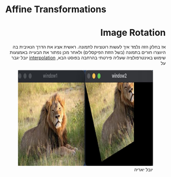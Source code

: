 # Affine Transformations
<div dir="rtl">
  <h1> Image Rotation </h1>
    אז בחלק הזה נלמד איך לעשות רוטציות לתמונה. ראשית אציג את הדרך הנאיבית בה היווצרו חורים בתמונה (בשל הזזת הפיקסלים) ולאחר מכן נפתור את הבעייה באמצעות שימוש באינטרפולציה שעליה פירטתי בהרחבה בפוסט הבא, <a href="index.md">interpolation</a> יובל יגבר על 
  
 <figure>
    <img src='lions1.jpeg' alt='missing' width=500 height=300 />
    <figcaption>יובל יאריה </figcaption>
</figure>
  
  </div>
